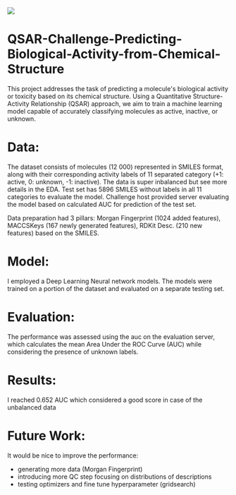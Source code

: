 <img src="https://github.com/AdamAdonyi/QSAR-Challenge-Predicting-Biological-Activity-from-Chemical-Structure/blob/main/smiles.png"/>


# QSAR-Challenge-Predicting-Biological-Activity-from-Chemical-Structure
This project addresses the task of predicting a molecule's biological activity or toxicity based on its chemical structure. Using a Quantitative Structure-Activity Relationship (QSAR) approach, we aim to train a machine learning model capable of accurately classifying molecules as active, inactive, or unknown.



# Data:

The dataset consists of molecules (12 000) represented in SMILES format, along with their corresponding activity labels of 11 separated category (+1: active, 0: unknown, -1: inactive). The data is super inbalanced but see more details in the EDA. Test set has 5896 SMILES without labels in all 11 categories to evaluate the model. Challenge host provided server evaluating the model based on calculated AUC for prediction of the test set.

Data preparation had 3 pillars: Morgan Fingerprint (1024 added features), MACCSKeys (167 newly generated features), RDKit Desc. (210 new features) based on the SMILES.


# Model:

I employed a Deep Learning Neural network models. The models were trained on a portion of the dataset and evaluated on a separate testing set.

# Evaluation:

The performance was assessed using the auc on the evaluation server, which calculates the mean Area Under the ROC Curve (AUC) while considering the presence of unknown labels.

# Results:

I reached 0.652 AUC which considered a good score in case of the unbalanced data

# Future Work:

It would be nice to improve the performance:
  - generating more data (Morgan Fingerprint)
  - introducing more QC step focusing on distributions of descriptions
  - testing optimizers and fine tune hyperparameter (gridsearch)
